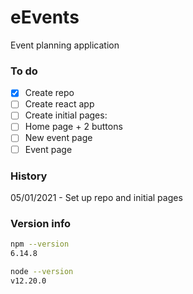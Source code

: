 # eEvents
Event planning application

### To do
 - [x] Create repo
 - [ ] Create react app
 - [ ]  Create initial pages:
   - [ ] Home page + 2 buttons
   - [ ] New event page
   - [ ] Event page

### History
05/01/2021 - Set up repo and initial pages

### Version info
```sh
npm --version
6.14.8
```
```sh
node --version
v12.20.0
```
